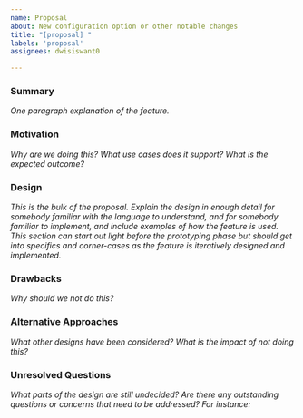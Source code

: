 ```yaml
---
name: Proposal
about: New configuration option or other notable changes
title: "[proposal] "
labels: 'proposal'
assignees: dwisiswant0

---
```


### Summary

_One paragraph explanation of the feature._

### Motivation

_Why are we doing this? What use cases does it support? What is the expected outcome?_

### Design

_This is the bulk of the proposal. Explain the design in enough detail for somebody familiar with the language to understand, and for somebody familiar to implement, and include examples of how the feature is used. This section can start out light before the prototyping phase but should get into specifics and corner-cases as the feature is iteratively designed and implemented._

### Drawbacks

_Why should we *not* do this?_

### Alternative Approaches

_What other designs have been considered? What is the impact of not doing this?_

### Unresolved Questions

_What parts of the design are still undecided? Are there any outstanding questions or concerns that need to be addressed? For instance:_

<!-- * [ ] What is the impact of the proposed feature on performance and resource usage? -->
<!-- * [ ] Are there any compatibility issues with older versions? -->
<!-- * [ ] Should there be any default settings or options? -->
<!-- * [ ] How will this feature impact the user experience? -->
<!-- * [ ] Are there any potential security vulnerabilities or risks associated with this feature? -->